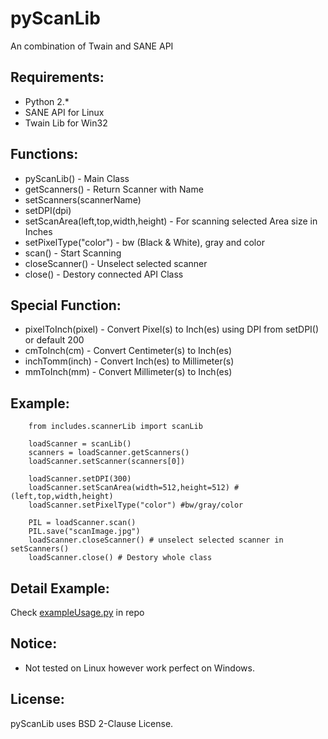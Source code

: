 pyScanLib
=============================

An combination of Twain and SANE API

Requirements:
------------
* Python 2.*
* SANE API for Linux
* Twain Lib for Win32

Functions:
------------
* pyScanLib() - Main Class
* getScanners() - Return Scanner with Name
* setScanners(scannerName)
* setDPI(dpi)
* setScanArea(left,top,width,height) - For scanning selected Area size in Inches
* setPixelType("color") - bw (Black & White), gray and color
* scan() - Start Scanning
* closeScanner() - Unselect selected scanner
* close() - Destory connected API Class

Special Function:
----------------
* pixelToInch(pixel) - Convert Pixel(s) to Inch(es) using DPI from setDPI() or default 200
* cmToInch(cm) - Convert Centimeter(s) to Inch(es)
* inchTomm(inch) - Convert Inch(es) to Millimeter(s)
* mmToInch(mm) - Convert Millimeter(s) to Inch(es)

Example:
------------
        
        from includes.scannerLib import scanLib

        loadScanner = scanLib()
        scanners = loadScanner.getScanners()
        loadScanner.setScanner(scanners[0])

        loadScanner.setDPI(300)
        loadScanner.setScanArea(width=512,height=512) #(left,top,width,height)
        loadScanner.setPixelType("color") #bw/gray/color

        PIL = loadScanner.scan()
        PIL.save("scanImage.jpg")
        loadScanner.closeScanner() # unselect selected scanner in setScanners()
        loadScanner.close() # Destory whole class
        
Detail Example:
------------
Check [exampleUsage.py](exampleUsage.py) in repo

Notice:
------------
* Not tested on Linux however work perfect on Windows.

License:
------------
pyScanLib uses BSD 2-Clause License.